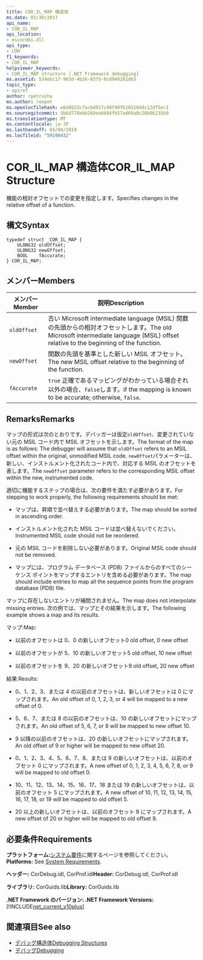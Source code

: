 ```yaml
---
title: COR_IL_MAP 構造体
ms.date: 03/30/2017
api_name:
- COR_IL_MAP
api_location:
- mscordbi.dll
api_type:
- COM
f1_keywords:
- COR_IL_MAP
helpviewer_keywords:
- COR_IL_MAP structure [.NET Framework debugging]
ms.assetid: 534ebc17-963d-4b26-8375-8cd940281db3
topic_type:
- apiref
author: rpetrusha
ms.author: ronpet
ms.openlocfilehash: e6d8023c7ac6d917c9df40fb18316ddc12df5ec1
ms.sourcegitcommit: 5b6d778ebb269ee6684fb57ad69a8c28b06235b9
ms.translationtype: MT
ms.contentlocale: ja-JP
ms.lasthandoff: 04/08/2019
ms.locfileid: "59190432"
---
```

# <a name="corilmap-structure"></a><span data-ttu-id="8b43e-102">COR_IL_MAP 構造体</span><span class="sxs-lookup"><span data-stu-id="8b43e-102">COR_IL_MAP Structure</span></span>
<span data-ttu-id="8b43e-103">機能の相対オフセットでの変更を指定します。</span><span class="sxs-lookup"><span data-stu-id="8b43e-103">Specifies changes in the relative offset of a function.</span></span>  
  
## <a name="syntax"></a><span data-ttu-id="8b43e-104">構文</span><span class="sxs-lookup"><span data-stu-id="8b43e-104">Syntax</span></span>  
  
```  
typedef struct _COR_IL_MAP {  
    ULONG32 oldOffset;   
    ULONG32 newOffset;   
    BOOL    fAccurate;  
} COR_IL_MAP;  
```  
  
## <a name="members"></a><span data-ttu-id="8b43e-105">メンバー</span><span class="sxs-lookup"><span data-stu-id="8b43e-105">Members</span></span>  
  
|<span data-ttu-id="8b43e-106">メンバー</span><span class="sxs-lookup"><span data-stu-id="8b43e-106">Member</span></span>|<span data-ttu-id="8b43e-107">説明</span><span class="sxs-lookup"><span data-stu-id="8b43e-107">Description</span></span>|  
|------------|-----------------|  
|`oldOffset`|<span data-ttu-id="8b43e-108">古い Microsoft intermediate language (MSIL) 関数の先頭からの相対オフセットします。</span><span class="sxs-lookup"><span data-stu-id="8b43e-108">The old Microsoft intermediate language (MSIL) offset relative to the beginning of the function.</span></span>|  
|`newOffset`|<span data-ttu-id="8b43e-109">関数の先頭を基準とした新しい MSIL オフセット。</span><span class="sxs-lookup"><span data-stu-id="8b43e-109">The new MSIL offset relative to the beginning of the function.</span></span>|  
|`fAccurate`|`true` <span data-ttu-id="8b43e-110">正確であるマッピングがわかっている場合それ以外の場合、`false`します。</span><span class="sxs-lookup"><span data-stu-id="8b43e-110">if the mapping is known to be accurate; otherwise, `false`.</span></span>|  
  
## <a name="remarks"></a><span data-ttu-id="8b43e-111">Remarks</span><span class="sxs-lookup"><span data-stu-id="8b43e-111">Remarks</span></span>  
 <span data-ttu-id="8b43e-112">マップの形式は次のとおりです。デバッガーは仮定`oldOffset`、変更されていない元の MSIL コード内で MSIL オフセットを示します。</span><span class="sxs-lookup"><span data-stu-id="8b43e-112">The format of the map is as follows: The debugger will assume that `oldOffset` refers to an MSIL offset within the original, unmodified MSIL code.</span></span> <span data-ttu-id="8b43e-113">`newOffset`パラメーターは、新しい、インストルメント化されたコード内で、対応する MSIL のオフセットを表します。</span><span class="sxs-lookup"><span data-stu-id="8b43e-113">The `newOffset` parameter refers to the corresponding MSIL offset within the new, instrumented code.</span></span>  
  
 <span data-ttu-id="8b43e-114">適切に機能するステップの場合は、次の要件を満たす必要があります。</span><span class="sxs-lookup"><span data-stu-id="8b43e-114">For stepping to work properly, the following requirements should be met:</span></span>  
  
-   <span data-ttu-id="8b43e-115">マップは、昇順で並べ替えする必要があります。</span><span class="sxs-lookup"><span data-stu-id="8b43e-115">The map should be sorted in ascending order.</span></span>  
  
-   <span data-ttu-id="8b43e-116">インストルメント化された MSIL コードは並べ替えないでください。</span><span class="sxs-lookup"><span data-stu-id="8b43e-116">Instrumented MSIL code should not be reordered.</span></span>  
  
-   <span data-ttu-id="8b43e-117">元の MSIL コードを削除しない必要があります。</span><span class="sxs-lookup"><span data-stu-id="8b43e-117">Original MSIL code should not be removed.</span></span>  
  
-   <span data-ttu-id="8b43e-118">マップには、プログラム データベース (PDB) ファイルからのすべてのシーケンス ポイントをマップするエントリを含める必要があります。</span><span class="sxs-lookup"><span data-stu-id="8b43e-118">The map should include entries to map all the sequence points from the program database (PDB) file.</span></span>  
  
 <span data-ttu-id="8b43e-119">マップに存在しないエントリが補間されません。</span><span class="sxs-lookup"><span data-stu-id="8b43e-119">The map does not interpolate missing entries.</span></span> <span data-ttu-id="8b43e-120">次の例では、マップとその結果を示します。</span><span class="sxs-lookup"><span data-stu-id="8b43e-120">The following example shows a map and its results.</span></span>  
  
 <span data-ttu-id="8b43e-121">マップ:</span><span class="sxs-lookup"><span data-stu-id="8b43e-121">Map:</span></span>  
  
-   <span data-ttu-id="8b43e-122">以前のオフセットは 0、0 の新しいオフセット</span><span class="sxs-lookup"><span data-stu-id="8b43e-122">0 old offset, 0 new offset</span></span>  
  
-   <span data-ttu-id="8b43e-123">以前のオフセットが 5、10 の新しいオフセット</span><span class="sxs-lookup"><span data-stu-id="8b43e-123">5 old offset, 10 new offset</span></span>  
  
-   <span data-ttu-id="8b43e-124">以前のオフセットを 9、20 の新しいオフセット</span><span class="sxs-lookup"><span data-stu-id="8b43e-124">9 old offset, 20 new offset</span></span>  
  
 <span data-ttu-id="8b43e-125">結果:</span><span class="sxs-lookup"><span data-stu-id="8b43e-125">Results:</span></span>  
  
-   <span data-ttu-id="8b43e-126">0、1、2、3、または 4 の以前のオフセットは、新しいオフセットは 0 にマップされます。</span><span class="sxs-lookup"><span data-stu-id="8b43e-126">An old offset of 0, 1, 2, 3, or 4 will be mapped to a new offset of 0.</span></span>  
  
-   <span data-ttu-id="8b43e-127">5、6、7、または 8 の以前のオフセットは、10 の新しいオフセットにマップされます。</span><span class="sxs-lookup"><span data-stu-id="8b43e-127">An old offset of 5, 6, 7, or 8 will be mapped to new offset 10.</span></span>  
  
-   <span data-ttu-id="8b43e-128">9 以降の以前のオフセットは、20 の新しいオフセットにマップされます。</span><span class="sxs-lookup"><span data-stu-id="8b43e-128">An old offset of 9 or higher will be mapped to new offset 20.</span></span>  
  
-   <span data-ttu-id="8b43e-129">0、1、2、3、4、5、6、7、8、または 9 の新しいオフセットは、以前のオフセット 0 にマップされます。</span><span class="sxs-lookup"><span data-stu-id="8b43e-129">A new offset of 0, 1, 2, 3, 4, 5, 6, 7, 8, or 9 will be mapped to old offset 0.</span></span>  
  
-   <span data-ttu-id="8b43e-130">10、11、12、13、14、15、16、17、18 または 19 の新しいオフセットは、以前のオフセット 5 にマップされます。</span><span class="sxs-lookup"><span data-stu-id="8b43e-130">A new offset of 10, 11, 12, 13, 14, 15, 16, 17, 18, or 19 will be mapped to old offset 5.</span></span>  
  
-   <span data-ttu-id="8b43e-131">20 以上の新しいオフセットは、以前のオフセット 9 にマップされます。</span><span class="sxs-lookup"><span data-stu-id="8b43e-131">A new offset of 20 or higher will be mapped to old offset 9.</span></span>  
  
## <a name="requirements"></a><span data-ttu-id="8b43e-132">必要条件</span><span class="sxs-lookup"><span data-stu-id="8b43e-132">Requirements</span></span>  
 <span data-ttu-id="8b43e-133">**プラットフォーム:**[システム要件](../../../../docs/framework/get-started/system-requirements.md)に関するページを参照してください。</span><span class="sxs-lookup"><span data-stu-id="8b43e-133">**Platforms:** See [System Requirements](../../../../docs/framework/get-started/system-requirements.md).</span></span>  
  
 <span data-ttu-id="8b43e-134">**ヘッダー:** CorDebug.idl, CorProf.idl</span><span class="sxs-lookup"><span data-stu-id="8b43e-134">**Header:** CorDebug.idl, CorProf.idl</span></span>  
  
 <span data-ttu-id="8b43e-135">**ライブラリ:** CorGuids.lib</span><span class="sxs-lookup"><span data-stu-id="8b43e-135">**Library:** CorGuids.lib</span></span>  
  
 **<span data-ttu-id="8b43e-136">.NET Framework のバージョン: </span><span class="sxs-lookup"><span data-stu-id="8b43e-136">.NET Framework Versions:</span></span>** [!INCLUDE[net_current_v10plus](../../../../includes/net-current-v10plus-md.md)]  
  
## <a name="see-also"></a><span data-ttu-id="8b43e-137">関連項目</span><span class="sxs-lookup"><span data-stu-id="8b43e-137">See also</span></span>

- [<span data-ttu-id="8b43e-138">デバッグ構造体</span><span class="sxs-lookup"><span data-stu-id="8b43e-138">Debugging Structures</span></span>](../../../../docs/framework/unmanaged-api/debugging/debugging-structures.md)
- [<span data-ttu-id="8b43e-139">デバッグ</span><span class="sxs-lookup"><span data-stu-id="8b43e-139">Debugging</span></span>](../../../../docs/framework/unmanaged-api/debugging/index.md)
